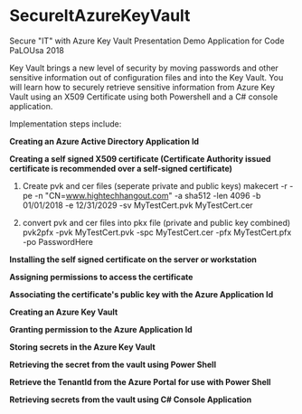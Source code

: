 # SecureItAzureKeyVault

Secure "IT" with Azure Key Vault Presentation Demo Application for Code PaLOUsa 2018

Key Vault brings a new level of security by moving passwords and other sensitive information out of configuration 
files and into the Key Vault. You will learn how to securely retrieve sensitive information from Azure Key Vault using an X509 Certificate using both Powershell and 
a C# console application.  

Implementation steps include:

  **Creating an Azure Active Directory Application Id**

  **Creating a self signed X509 certificate (Certificate Authority issued certificate is recommended over a self-signed certificate)**
   1. Create pvk and cer files (seperate private and public keys)
   makecert -r -pe -n "CN=www.hightechhangout.com" -a sha512 -len 4096  -b 01/01/2018 -e 12/31/2029 -sv MyTestCert.pvk  MyTestCert.cer

   2. convert pvk and cer files into pkx file (private and public key combined)
   pvk2pfx -pvk MyTestCert.pvk -spc MyTestCert.cer -pfx MyTestCert.pfx -po PasswordHere
   
  **Installing the self signed certificate on the server or workstation**

  **Assigning permissions to access the certificate**

  **Associating the certificate's public key with the Azure Application Id**

  **Creating an Azure Key Vault**

  **Granting permission to the Azure Application Id**

  **Storing secrets in the Azure Key Vault**

  **Retrieving the secret from the vault using Power Shell**

  **Retrieve the TenantId from the Azure Portal for use with Power Shell**

  **Retrieving secrets from the vault using C# Console Application**
